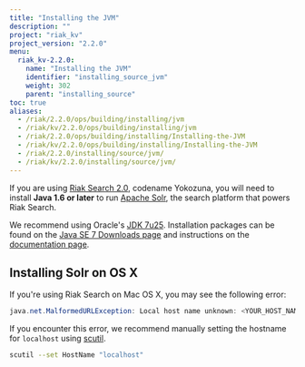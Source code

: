 ```yaml
---
title: "Installing the JVM"
description: ""
project: "riak_kv"
project_version: "2.2.0"
menu:
  riak_kv-2.2.0:
    name: "Installing the JVM"
    identifier: "installing_source_jvm"
    weight: 302
    parent: "installing_source"
toc: true
aliases:
  - /riak/2.2.0/ops/building/installing/jvm
  - /riak/kv/2.2.0/ops/building/installing/jvm
  - /riak/2.2.0/ops/building/installing/Installing-the-JVM
  - /riak/kv/2.2.0/ops/building/installing/Installing-the-JVM
  - /riak/2.2.0/installing/source/jvm/
  - /riak/kv/2.2.0/installing/source/jvm/
---
```


[usage search]: /riak/kv/2.2.0/developing/usage/search

If you are using [Riak Search 2.0][usage search], codename Yokozuna,
you will need to install **Java 1.6 or later** to run [Apache
Solr](https://lucene.apache.org/solr/), the search platform that powers
Riak Search.

We recommend using Oracle's [JDK
7u25](http://www.oracle.com/technetwork/java/javase/7u25-relnotes-1955741.html).
Installation packages can be found on the [Java SE 7 Downloads
page](http://www.oracle.com/technetwork/java/javase/downloads/java-archive-downloads-javase7-521261.html#jdk-7u25-oth-JPR)
and instructions on the [documentation
page](http://www.oracle.com/technetwork/java/javase/documentation/index.html).

## Installing Solr on OS X

If you're using Riak Search on Mac OS X, you may see the following
error:

```java
java.net.MalformedURLException: Local host name unknown: <YOUR_HOST_NAME>
```

If you encounter this error, we recommend manually setting the hostname
for `localhost` using
[scutil](https://developer.apple.com/library/mac/documentation/Darwin/Reference/ManPages/man8/scutil.8.html).

```bash
scutil --set HostName "localhost"
```
